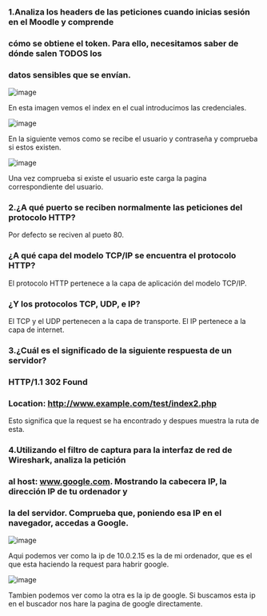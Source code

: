### 1.Analiza los headers de las peticiones cuando inicias sesión en el Moodle y comprende
### cómo se obtiene el token. Para ello, necesitamos saber de dónde salen TODOS los
### datos sensibles que se envían.

![image](https://github.com/anMarchena/despliegue-de-aplicaciones-web/assets/107402815/3f185088-049d-436c-9abe-3b74663eadf3)

En esta imagen vemos el index en el cual introducimos las credenciales.

![image](https://github.com/anMarchena/despliegue-de-aplicaciones-web/assets/107402815/da67b95b-cff3-42a2-ba31-f185aad4cd14)

En la siguiente vemos como se recibe el usuario y contraseña y comprueba si estos existen.

![image](https://github.com/anMarchena/despliegue-de-aplicaciones-web/assets/107402815/56946295-1b0d-460b-9f3b-69b816cd99f8)

Una vez comprueba si existe el usuario este carga la pagina correspondiente del usuario.

### 2.¿A qué puerto se reciben normalmente las peticiones del protocolo HTTP? 

Por defecto se reciven al pueto 80.

### ¿A qué capa del modelo TCP/IP se encuentra el protocolo HTTP? 

El protocolo HTTP pertenece a la capa de aplicación del modelo TCP/IP.

### ¿Y los protocolos TCP, UDP, e IP?

El TCP y el UDP pertenecen a la capa de transporte.
El IP pertenece a la capa de internet.

### 3.¿Cuál es el significado de la siguiente respuesta de un servidor?
### HTTP/1.1 302 Found
### Location: http://www.example.com/test/index2.php

Esto significa que la request se ha encontrado y despues muestra la ruta de esta.

### 4.Utilizando el filtro de captura para la interfaz de red de Wireshark, analiza la petición
### al host: www.google.com. Mostrando la cabecera IP, la dirección IP de tu ordenador y
### la del servidor. Comprueba que, poniendo esa IP en el navegador, accedas a Google.

![image](https://github.com/anMarchena/despliegue-de-aplicaciones-web/assets/107402815/e6ed7bd8-acb1-48ff-9250-256e83bfc711)

Aqui podemos ver como la ip de 10.0.2.15 es la de mi ordenador, que es el que esta haciendo la request para habrir google.

![image](https://github.com/anMarchena/despliegue-de-aplicaciones-web/assets/107402815/3789631f-6063-47bf-9d4d-ca1ff3686ff0)


Tambien podemos ver como la otra es la ip de google. Si buscamos esta ip en el buscador nos hare la pagina de google directamente.
